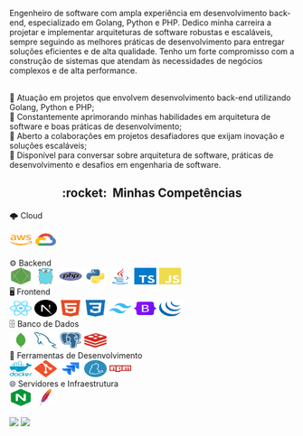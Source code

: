 Engenheiro de software com ampla experiência em desenvolvimento back-end, especializado em Golang, Python e PHP. Dedico minha carreira a projetar e implementar arquiteturas de software robustas e escaláveis, sempre seguindo as melhores práticas de desenvolvimento para entregar soluções eficientes e de alta qualidade. Tenho um forte compromisso com a construção de sistemas que atendam às necessidades de negócios complexos e de alta performance.<br><br>

🔭 Atuação em projetos que envolvem desenvolvimento back-end utilizando Golang, Python e PHP;<br>
🌱 Constantemente aprimorando minhas habilidades em arquitetura de software e boas práticas de desenvolvimento;<br>
👯 Aberto a colaborações em projetos desafiadores que exijam inovação e soluções escaláveis;<br>
💬 Disponível para conversar sobre arquitetura de software, práticas de desenvolvimento e desafios em engenharia de software.<br>

<h2 align="center"> :rocket: &nbsp;Minhas Competências </h2>
 
🌩️ Cloud <div>
  <img title="AWS" alt="AWS" height="30" width="40" src="https://raw.githubusercontent.com/devicons/devicon/master/icons/amazonwebservices/amazonwebservices-plain-wordmark.svg">
  <img title="GCP" alt="GCP" height="30" width="40" src="https://raw.githubusercontent.com/devicons/devicon/master/icons/googlecloud/googlecloud-original.svg">
</div> ⚙️ Backend <div>
  <img title="NodeJS" alt="NodeJS" height="30" width="40" src="https://raw.githubusercontent.com/devicons/devicon/master/icons/nodejs/nodejs-plain.svg">
  <img title="Golang" alt="Golang" height="30" width="40" src="https://raw.githubusercontent.com/devicons/devicon/master/icons/go/go-original.svg">
  <img title="PHP" alt="PHP" height="30" width="40" src="https://raw.githubusercontent.com/devicons/devicon/master/icons/php/php-original.svg">
  <img title="Python" alt="Python" height="30" width="40" src="https://raw.githubusercontent.com/devicons/devicon/master/icons/python/python-original.svg">
  <img title="Java" alt="Java" height="30" width="40" src="https://raw.githubusercontent.com/devicons/devicon/master/icons/java/java-original.svg">
  <img title="TypeScript" alt="TypeScript" height="30" width="40" src="https://raw.githubusercontent.com/devicons/devicon/master/icons/typescript/typescript-plain.svg">
  <img title="JavaScript" alt="JavaScript" height="30" width="40" src="https://raw.githubusercontent.com/devicons/devicon/master/icons/javascript/javascript-plain.svg">
</div> 🖥️ Frontend <div>
  <img title="React" alt="React" height="30" width="40" src="https://raw.githubusercontent.com/devicons/devicon/master/icons/react/react-original.svg">
  <img title="NextJS" alt="NextJS" height="30" width="40" src="https://raw.githubusercontent.com/devicons/devicon/master/icons/nextjs/nextjs-original.svg">
  <img title="HTML5" alt="HTML5" height="30" width="40" src="https://raw.githubusercontent.com/devicons/devicon/master/icons/html5/html5-plain.svg">
  <img title="CSS3" alt="CSS3" height="30" width="40" src="https://raw.githubusercontent.com/devicons/devicon/master/icons/css3/css3-plain.svg">
  <img title="TailwindCSS" alt="TailwindCSS" height="30" width="40" src="https://raw.githubusercontent.com/devicons/devicon/master/icons/tailwindcss/tailwindcss-original.svg">
  <img title="Bootstrap" alt="Bootstrap" height="30" width="40" src="https://raw.githubusercontent.com/devicons/devicon/master/icons/bootstrap/bootstrap-original.svg">
  <img title="jQuery" alt="jQuery" height="30" width="40" src="https://raw.githubusercontent.com/devicons/devicon/master/icons/jquery/jquery-plain.svg">
</div> 🗄️ Banco de Dados <div>
  <img title="MongoDB" alt="MongoDB" height="30" width="40" src="https://raw.githubusercontent.com/devicons/devicon/master/icons/mongodb/mongodb-plain.svg">
  <img title="MySQL" alt="MySQL" height="30" width="40" src="https://raw.githubusercontent.com/devicons/devicon/master/icons/mysql/mysql-original.svg">
  <img title="PostgreSQL" alt="PostgreSQL" height="30" width="40" src="https://raw.githubusercontent.com/devicons/devicon/master/icons/postgresql/postgresql-plain.svg">
  <img title="Redis" alt="Redis" height="30" width="40" src="https://raw.githubusercontent.com/devicons/devicon/master/icons/redis/redis-plain.svg">
</div> 🔧 Ferramentas de Desenvolvimento <div>
  <img title="Docker" alt="Docker" height="30" width="40" src="https://raw.githubusercontent.com/devicons/devicon/master/icons/docker/docker-plain-wordmark.svg">
  <img title="GIT" alt="GIT" height="30" width="40" src="https://raw.githubusercontent.com/devicons/devicon/master/icons/git/git-original.svg">
  <img title="Jira" alt="Jira" height="30" width="40" src="https://raw.githubusercontent.com/devicons/devicon/master/icons/jira/jira-original.svg">
  <img title="Yarn" alt="Yarn" height="30" width="40" src="https://raw.githubusercontent.com/devicons/devicon/master/icons/yarn/yarn-original.svg">
  <img title="NPM" alt="NPM" height="30" width="40" src="https://raw.githubusercontent.com/devicons/devicon/master/icons/npm/npm-original-wordmark.svg">
</div> 🌐 Servidores e Infraestrutura <div>
  <img title="NGINX" alt="NGINX" height="30" width="40" src="https://raw.githubusercontent.com/devicons/devicon/master/icons/nginx/nginx-original.svg">
  <img title="Apache" alt="Apache" height="30" width="40" src="https://raw.githubusercontent.com/devicons/devicon/master/icons/apache/apache-original.svg">
</div>
</div>

 <br>
<div>
  <a href="mailto:viniciusdiazevedo@gmail.com"><img src="https://img.shields.io/badge/-Gmail-%23333?style=for-the-badge&logo=gmail&logoColor=white" target="_blank"></a>
  <a href="https://www.linkedin.com/in/viniciusazevedo-dev/" target="_blank"><img src="https://img.shields.io/badge/-LinkedIn-%230077B5?style=for-the-badge&logo=linkedin&logoColor=white" target="_blank"></a> 
</div>
